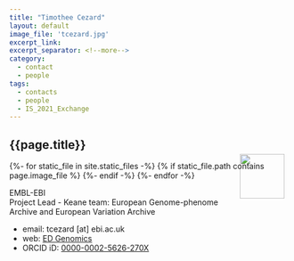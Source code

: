 ```yaml
---
title: "Timothee Cezard"
layout: default
image_file: 'tcezard.jpg'
excerpt_link:
excerpt_separator: <!--more-->
category:
  - contact
  - people
tags:
  - contacts
  - people
  - IS_2021_Exchange
---
```


## {{page.title}}

{%- for static_file in site.static_files -%}
  {% if static_file.path contains page.image_file %}
<img style="float: right; width: 80px; margin-top: -30px; margin-right: 10px;" src="{{ static_file.path | relative_url}}" />
  {%- endif -%}
{%- endfor -%}

EMBL-EBI  
Project Lead - Keane team: European Genome-phenome Archive and European Variation Archive  

<!--more-->

* email: tcezard [at] ebi.ac.uk
* web: [ED Genomics](https://www.ebi.ac.uk/about/people/timothee-cezard)
* ORCID iD: [0000-0002-5626-270X](http://europepmc.org/search?query=AUTHORID:%220000-0002-5626-270X%22&sortby=Date)
